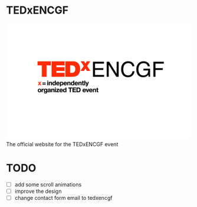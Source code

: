 # TEDxENCGF
!['tedxencgf logo'](public/assets/logo-bg.png)
The official website for the TEDxENCGF event


# TODO 

- [ ] add some scroll animations
- [ ] improve the design
- [ ] change contact form email to tedxencgf